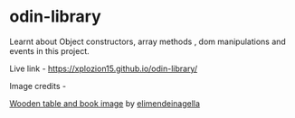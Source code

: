 # odin-library

Learnt about Object constructors, array methods , dom manipulations and events in this project.

Live link - https://xplozion15.github.io/odin-library/


Image credits - 

[Wooden table and book image](https://unsplash.com/photos/white-book-page-on-brown-wooden-table-X-sxo5qHbyw) by  [elimendeinagella](https://unsplash.com/@elimendeinagella)


